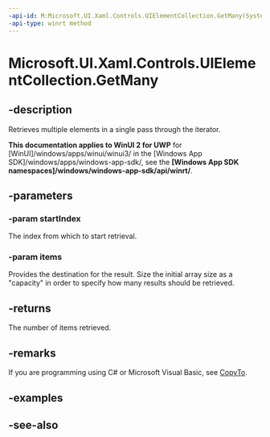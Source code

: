 ```yaml
---
-api-id: M:Microsoft.UI.Xaml.Controls.UIElementCollection.GetMany(System.UInt32,Microsoft.UI.Xaml.UIElement[])
-api-type: winrt method
---
```


<!-- Method syntax
public uint GetMany(System.UInt32 startIndex, Windows.UI.Xaml.UIElement[] items)
-->

# Microsoft.UI.Xaml.Controls.UIElementCollection.GetMany

## -description
Retrieves multiple elements in a single pass through the iterator.

**This documentation applies to WinUI 2 for UWP** for [WinUI]/windows/apps/winui/winui3/ in the [Windows App SDK]/windows/apps/windows-app-sdk/, see the **[Windows App SDK namespaces]/windows/windows-app-sdk/api/winrt/**.

## -parameters
### -param startIndex
The index from which to start retrieval.

### -param items
Provides the destination for the result. Size the initial array size as a "capacity" in order to specify how many results should be retrieved.

## -returns
The number of items retrieved.

## -remarks
If you are programming using C# or Microsoft Visual Basic, see [CopyTo](/dotnet/api/system.collections.generic.icollection-1.copyto?view=dotnet-uwp-10.0&preserve-view=true).

## -examples

## -see-also
